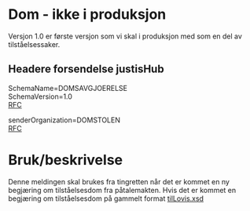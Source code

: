 # Dom - ikke i produksjon
Versjon 1.0 er første versjon som vi skal i produksjon med som en del av tilståelsessaker.

## Headere forsendelse justisHub
SchemaName=DOMSAVGJOERELSE \
SchemaVersion=1.0 \
[RFC](../../../rfc/MessageName-header.md)  

senderOrganization=DOMSTOLEN \
[RFC](../../../rfc/AvsenderVirksomhet-property.md)

# Bruk/beskrivelse
Denne meldingen skal brukes fra tingretten når det er kommet en ny begjæring om tilståelsesdom fra påtalemakten.
Hvis det er kommet en begjæring om tilståelsesdom på gammelt format [tilLovis.xsd](../../../kontrakter-xsd/stifinner/tilLovisa.xsd)

